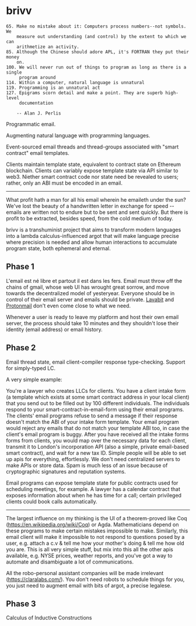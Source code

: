 # brivv

```
65. Make no mistake about it: Computers process numbers--not symbols. We
    measure out understanding (and control) by the extent to which we can
    arithmetize an activity.
85. Although the Chinese should adore APL, it's FORTRAN they put their money
    on.
100. We will never run out of things to program as long as there is a single
     program around
114. Within a computer, natural language is unnatural
119. Programming is an unnatural act
127. Epigrams scorn detail and make a point. They are superb high-level
     documentation

    -- Alan J. Perlis
```

Programmatic email.

Augmenting natural language with programming languages.

Event-sourced email threads and thread-groups associated with "smart contract"
email templates.

Clients maintain template state, equivalent to contract state on Ethereum
blockchain. Clients can variably expose template state via API similar to web3.
Niether smart contract code nor state need be revealed to users; rather, only
an ABI must be encoded in an email.

---

What profit hath a man for all his email wherein he emaileth under the sun?
We've lost the beauty of a handwritten letter in exchange for speed -- emails
are written not to endure but to be sent and sent quickly. But there is profit
to be extracted, besides speed, from the cold medium of today.

brivv is a transhuminist project that aims to transform modern languages into
a lambda calculus-influenced argot that will make language precise where
precision is needed and allow human interactions to accumulate program state,
both ephemeral and eternal.

## Phase 1

L'email est né libre et partout il est dans les fers. Email must throw off the
chains of gmail, whose web UI has wrought great sorrow, and move towards the
decentralized model of yesteryear. Everyone should be in control of their email
server and emails should be private. [Lavabit](https://lavabit.com) and
[Protonmail](https://protonmail.com) don't even come close to what we need.

Whenever a user is ready to leave my platform and host their own email server,
the process should take 10 minutes and they shouldn't lose their identity
(email address) or email history.


## Phase 2

Email thread state, email client-compiler response type-checking. Support for
simply-typed LC.

A very simple example:

You're a lawyer who creates LLCs for clients. You have a client intake form (a
template which exists at some smart contract address in your local client) that
you send out to be filled out by 100 different individuals. The individuals
respond to your smart-contract-in-email-form using their email programs. The
clients' email programs refuse to send a message if their response doesn't
match the ABI of your intake form template. Your email program would reject any
emails that do not match your template ABI too, in case the client's email
program is buggy. After you have received all the intake forms forms from
clients, you would map over the necessary data for each client, transmit it to
London's incorporation API (also a simple, private email-based smart contract),
and wait for a new tax ID. Simple people will be able to set up apis for
everything, effortlessly. We don't need centralized servers to make APIs or
store data. Spam is much less of an issue because of cryptographic signatures
and reputation systems.

Email programs can expose template state for public contracts used for
scheduling meetings, for example. A lawyer has a calendar contract that exposes
information about when he has time for a call; certain privileged clients could
book calls automatically.

---

The largest influence on my thinking is the UI of a theorem-proved like Coq
(https://en.wikipedia.org/wiki/Coq) or Agda. Mathematicians depend on these
programs to make certain mistakes impossible to make. Similarly, this email
client will make it impossible to not respond to questions posed by a user,
e.g. attach a c.v & tell me how your mother's doing & tell me how old you are.
This is all very simple stuff, but mix into this all the other apis available,
e.g. NYSE prices, weather reports, and you've got a way to automate and
disambiguate a lot of communications.

All the robo-personal assistant companies will be made irrelevant
(https://claralabs.com/). You don't need robots to schedule things for you, you
just need to augment email with bits of argot, a precise legalese.

## Phase 3

Calculus of Inductive Constructions
